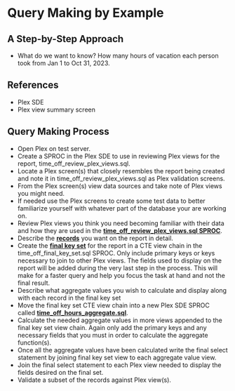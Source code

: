 # Query Making by Example

## A Step-by-Step Approach

- What do we want to know? How many hours of vacation each person took from Jan 1 to Oct 31, 2023.

## References

- Plex SDE
- Plex view summary screen

## Query Making Process

- Open Plex on test server.
- Create a SPROC in the Plex SDE to use in reviewing Plex views for the report, time_off_review_plex_views.sql.
- Locate a Plex screen(s) that closely resembles the report being created and note it in time_off_review_plex_views.sql as Plex validation screens.
- From the Plex screen(s) view data sources and take note of Plex views you might need.
- If needed use the Plex screens to create some test data to better familiarize yourself with whatever part of the database your are working on.
- Review Plex views you think you need becoming familiar with their data and how they are used in the **[time_off_review_plex_views.sql SPROC](../time_off/Scripts/time_off_review_data_sources.sql)**.
- Describe the **[records](../time_off/Scripts/time_off_records.md)** you want on the report in detail.
- Create the **[final key set](../time_off/Scripts/time_off_final_key_set.sql)** for the report in a CTE view chain in the time_off_final_key_set.sql SPROC. Only include primary keys or keys necessary to join to other Plex views. The fields used to display on the report will be added during the very last step in the process.  This will make for a faster query and help you focus the task at hand and not the final result.
- Describe what aggregate values you wish to calculate and display along with each record in the final key set
- Move the final key set CTE view chain into a new Plex SDE SPROC called **[time_off_hours_aggregate.sql](../time_off/Scripts/time_off_hours_aggregate.sql)**.
- Calculate the needed aggregate values in more views appended to the final key set view chain. Again only add the primary keys and any necessary fields that you must in order to calculate the aggregate function(s).
- Once all the aggregate values have been calculated write the final select statement by joining final key set view to each aggregate value view.
- Join the final select statement to each Plex view needed to display the fields desired on the final set.
- Validate a subset of the records against Plex view(s).

